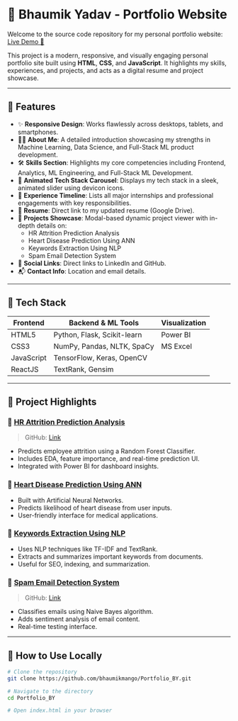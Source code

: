 # 🌟 Bhaumik Yadav - Portfolio Website

Welcome to the source code repository for my personal portfolio website: [Live Demo 🚀](https://portfolio-by-nu.vercel.app/)

This project is a modern, responsive, and visually engaging personal portfolio site built using **HTML**, **CSS**, and **JavaScript**. It highlights my skills, experiences, and projects, and acts as a digital resume and project showcase.

---

## 📌 Features

- ✨ **Responsive Design**: Works flawlessly across desktops, tablets, and smartphones.
- 🧑‍💼 **About Me**: A detailed introduction showcasing my strengths in Machine Learning, Data Science, and Full-Stack ML product development.
- 🛠️ **Skills Section**: Highlights my core competencies including Frontend, Analytics, ML Engineering, and Full-Stack ML Development.
- 🔁 **Animated Tech Stack Carousel**: Displays my tech stack in a sleek, animated slider using devicon icons.
- 🧪 **Experience Timeline**: Lists all major internships and professional engagements with key responsibilities.
- 📄 **Resume**: Direct link to my updated resume (Google Drive).
- 💼 **Projects Showcase**: Modal-based dynamic project viewer with in-depth details on:
  - HR Attrition Prediction Analysis
  - Heart Disease Prediction Using ANN
  - Keywords Extraction Using NLP
  - Spam Email Detection System
- 🔗 **Social Links**: Direct links to LinkedIn and GitHub.
- 📬 **Contact Info**: Location and email details.

---

## 🧠 Tech Stack

| Frontend  | Backend & ML Tools           | Visualization |
|-----------|------------------------------|---------------|
| HTML5     | Python, Flask, Scikit-learn  | Power BI      |
| CSS3      | NumPy, Pandas, NLTK, SpaCy   | MS Excel      |
| JavaScript| TensorFlow, Keras, OpenCV    |               |
| ReactJS   | TextRank, Gensim             |               |

---

## 💼 Project Highlights

### 🔹 [HR Attrition Prediction Analysis](https://hr-attrition-project-git-main-bhaumiks-projects-006c20ba.vercel.app/)
> GitHub: [Link](https://github.com/bhaumikmango/HR-Attrition-Prediction)

- Predicts employee attrition using a Random Forest Classifier.
- Includes EDA, feature importance, and real-time prediction UI.
- Integrated with Power BI for dashboard insights.

### 🔹 [Heart Disease Prediction Using ANN](https://github.com/bhaumikmango/Heart-Disease-Prediction-using-ANN)

- Built with Artificial Neural Networks.
- Predicts likelihood of heart disease from user inputs.
- User-friendly interface for medical applications.

### 🔹 [Keywords Extraction Using NLP](https://github.com/bhaumikmango/Keywords-Extraction-NLP)

- Uses NLP techniques like TF-IDF and TextRank.
- Extracts and summarizes important keywords from documents.
- Useful for SEO, indexing, and summarization.

### 🔹 [Spam Email Detection System](https://spam-email-detection-chi.vercel.app/)
> GitHub: [Link](https://github.com/bhaumikmango/SpamEmailDetection)

- Classifies emails using Naive Bayes algorithm.
- Adds sentiment analysis of email content.
- Real-time testing interface.

---

## 🔧 How to Use Locally

```bash
# Clone the repository
git clone https://github.com/bhaumikmango/Portfolio_BY.git

# Navigate to the directory
cd Portfolio_BY

# Open index.html in your browser
```
